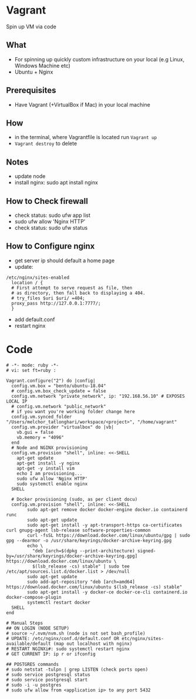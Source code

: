 # Vagrant
Spin up VM via code
## What
- For spinning up quickly custom infrastructure on your local (e.g Linux, Windows Machine etc)
- Ubuntu + Nginx

## Prerequisites
- Have Vagrant (+VirtualBox if Mac) in your local machine

## How 
- in the terminal, where Vagrantfile is located run `Vagrant up`
- `Vagrant destroy` to delete

## Notes
- update node
- install nginx: sudo apt install nginx

## How to Check firewall
- check status: sudo ufw app list
- sudo ufw allow 'Nginx HTTP'
- check status: sudo ufw status


## How to Configure nginx
- get server ip should default a home page
- update: 
```shell
/etc/nginx/sites-enabled
  location / {
  # First attempt to serve request as file, then
  # as directory, then fall back to displaying a 404.
  # try_files $uri $uri/ =404;
  proxy_pass http://127.0.0.1:7777/;
  }
```
- add default.conf
- restart nginx


# Code
```shell
# -*- mode: ruby -*-
# vi: set ft=ruby :

Vagrant.configure("2") do |config|
  config.vm.box = "bento/ubuntu-18.04"
  # config.vm.box_check_update = false
  config.vm.network "private_network", ip: "192.168.56.10" # EXPOSES LOCAL IP
  # config.vm.network "public_network"
  # if you want you're working folder change here
  config.vm.synced_folder "/Users/melchor_tatlonghari/workspace/<project>", "/home/vagrant"
  config.vm.provider "virtualbox" do |vb|
    vb.gui = false
    vb.memory = "4096"
  end
  # Node and NGINX provisioning
  config.vm.provision "shell", inline: <<-SHELL
    apt-get update
    apt-get install -y nginx
    apt-get -y install vim
    echo I am provisioning...
    sudo ufw allow 'Nginx HTTP'
    sudo systemctl enable nginx
  SHELL

  # Docker provisioning (sudo, as per client docu)
  config.vm.provision "shell", inline: <<-SHELL
        sudo apt-get remove docker docker-engine docker.io containerd runc
        sudo apt-get update
        sudo apt-get install -y apt-transport-https ca-certificates curl gnupg-agent lsb-release software-properties-common
        curl -fsSL https://download.docker.com/linux/ubuntu/gpg | sudo gpg --dearmor -o /usr/share/keyrings/docker-archive-keyring.gpg
        echo \
          "deb [arch=$(dpkg --print-architecture) signed-by=/usr/share/keyrings/docker-archive-keyring.gpg] https://download.docker.com/linux/ubuntu \
          $(lsb_release -cs) stable" | sudo tee /etc/apt/sources.list.d/docker.list > /dev/null
        sudo apt-get update
        sudo add-apt-repository "deb [arch=amd64] https://download.docker.com/linux/ubuntu $(lsb_release -cs) stable"
        sudo apt-get install -y docker-ce docker-ce-cli containerd.io docker-compose-plugin
        systemctl restart docker
  SHELL
end

# Manual Steps
## ON LOGIN (NODE SETUP)
# source ~/.nvm/nvm.sh (node is not set bash_profile)
# UPDATE: /etc/nginx/conf.d/default.conf OR etc/nginx/sites-available/default (map out localhost with nginx)
# RESTART NGINXi#: sudo systemctl restart nginx
# GET CURRENT IP: ip r or ifconfig

## POSTGRES commands
# sudo netstat -tulpn | grep LISTEN (check ports open)
# sudo service postgresql status
# sudo service postgresql start
# sudo -i -u postgres
# sudo ufw allow from <application ip> to any port 5432
```